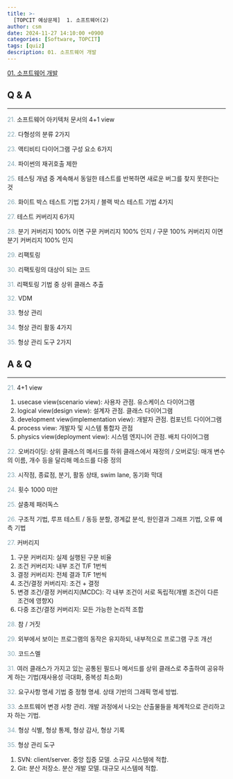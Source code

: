 ```yaml
---
title: >-
  [TOPCIT 예상문제]  1. 소프트웨어(2)
author: csm
date: 2024-11-27 14:10:00 +0900
categories: [Software, TOPCIT]
tags: [quiz]
description: 01. 소프트웨어 개발
---
```


[01. 소프트웨어 개발](https://www.topcit.or.kr/upload/edubox/essence/ess_ko_01/index.html)

## Q & A
---
<span style="color:#85a8b4"> 21.</span> 소프트웨어 아키텍처 문서의 4+1 view  

<span style="color:#85a8b4"> 22.</span> 다형성의 분류 2가지    

<span style="color:#85a8b4"> 23.</span> 액티비티 다이어그램 구성 요소 6가지    

<span style="color:#85a8b4"> 24.</span> 파이썬의 재귀호출 제한    

<span style="color:#85a8b4"> 25.</span> 테스팅 개념 중 계속해서 동일한 테스트를 반복하면 새로운 버그를 찾지 못한다는 것     

<span style="color:#85a8b4"> 26.</span> 화이트 박스 테스트 기법 2가지 / 블랙 박스 테스트 기법 4가지    

<span style="color:#85a8b4"> 27.</span> 테스트 커버리지 6가지    

<span style="color:#85a8b4"> 28.</span> 분기 커버리지 100% 이면 구문 커버리지 100% 인지 / 구문 100% 커버리지 이면 분기 커버리지 100% 인지  

<span style="color:#85a8b4"> 29.</span> 리팩토링    

<span style="color:#85a8b4"> 30.</span> 리팩토링의 대상이 되는 코드    

<span style="color:#85a8b4"> 31.</span> 리팩토링 기법 중 상위 클래스 추출    

<span style="color:#85a8b4"> 32.</span> VDM    

<span style="color:#85a8b4"> 33.</span> 형상 관리    

<span style="color:#85a8b4"> 34.</span> 형상 관리 활동 4가지    

<span style="color:#85a8b4"> 35.</span> 형상 관리 도구 2가지  

## A & Q
---
<span style="color:#85a8b4"> 21.</span> 4+1 view  
1) usecase view(scenario view): 사용자 관점. 유스케이스 다이어그램  
2) logical view(design view): 설계자 관점. 클래스 다이어그램  
3) development view(implementation view): 개발자 관점. 컴포넌트 다이어그램  
4) process view: 개발자 및 시스템 통합자 관점  
5) physics view(deployment view): 시스템 엔지니어 관점. 배치 다이어그램  
  
<span style="color:#85a8b4"> 22.</span> 오버라이딩: 상위 클래스의 메서드를 하위 클래스에서 재정의 / 오버로딩: 매개 변수의 이름, 개수 등을 달리해 메소드를 다중 정의  
  
<span style="color:#85a8b4"> 23.</span> 시작점, 종료점, 분기, 활동 상태, swim lane, 동기화 막대    

<span style="color:#85a8b4"> 24.</span> 횟수 1000 미만  

<span style="color:#85a8b4"> 25.</span> 살충제 패러독스    

<span style="color:#85a8b4"> 26.</span> 구조적 기법, 루프 테스트 / 동등 분할, 경계값 분석, 원인결과 그래프 기법, 오류 예측 기법    

<span style="color:#85a8b4"> 27.</span> 커버리지  
1) 구문 커버리지: 실제 실행된 구문 비율  
2) 조건 커버리지: 내부 조건 T/F 1번씩  
3) 결정 커버리지: 전체 결과 T/F 1번씩  
4) 조건/결정 커버리지: 조건 + 결정  
5) 변경 조건/결정 커버리지(MCDC): 각 내부 조건이 서로 독립적(개별 조건이 다른 조건에 영향X)  
6) 다중 조건/결정 커버리지: 모든 가능한 논리적 조합  
   
<span style="color:#85a8b4"> 28.</span> 참 / 거짓  

<span style="color:#85a8b4"> 29.</span> 외부에서 보이는 프로그램의 동작은 유지하되, 내부적으로 프로그램 구조 개선    

<span style="color:#85a8b4"> 30.</span> 코드스멜  

<span style="color:#85a8b4"> 31.</span> 여러 클래스가 가지고 있는 공통된 필드나 메서드를 상위 클래스로 추출하여 공유하게 하는 기법(재사용성 극대화, 중복성 최소화)    

<span style="color:#85a8b4"> 32.</span> 요구사항 명세 기법 중 정형 명세. 상태 기반의 그래픽 명세 방법.  

<span style="color:#85a8b4"> 33.</span> 소프트웨어 변경 사항 관리. 개발 과정에서 나오는 산출물들을 체계적으로 관리하고자 하는 기법.    

<span style="color:#85a8b4"> 34.</span> 형상 식별, 형상 통제, 형상 감사, 형상 기록    

<span style="color:#85a8b4"> 35.</span> 형상 관리 도구  
1) SVN: client/server. 중앙 집중 모델. 소규모 시스템에 적합.  
2) Git: 분산 저장소. 분산 개발 모델. 대규모 시스템에 적합.  
